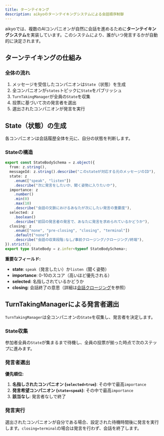 ```yaml
---
title: ターンテイキング
description: aikyoのターンテイキングシステムによる会話順序制御
---
```


aikyoでは、複数のAIコンパニオンが自然に会話を進めるために**ターンテイキングシステム**を実装しています。このシステムにより、誰がいつ発言するかが自動的に決定されます。

## ターンテイキングの仕組み

### 全体の流れ

1. メッセージを受信したコンパニオンは`State`（状態）を生成
2. 全コンパニオンが`states`トピックに`State`をパブリッシュ
3. `TurnTakingManager`が全員の`State`を収集
4. 投票に基づいて次の発言者を選出
5. 選出されたコンパニオンが発言を実行

## State（状態）の生成

各コンパニオンは会話履歴全体を元に、自分の状態を判断します。

### Stateの構造

```typescript
export const StateBodySchema = z.object({
  from: z.string(),
  messageId: z.string().describe("このstateが対応する元のメッセージのID"),
  state: z
    .enum(["speak", "listen"])
    .describe("次に発言をしたいか、聞く姿勢に入りたいか"),
  importance: z
    .number()
    .min(0)
    .max(10)
    .describe("会話の文脈におけるあなたが次にしたい発言の重要度"),
  selected: z
    .boolean()
    .describe("前回の発言者の発言で、あなたに発言を求められているかどうか"),
  closing: z
    .enum(["none", "pre-closing", "closing", "terminal"])
    .default("none")
    .describe("会話の収束段階:なし/事前クロージング/クロージング/終端"),
}).strict();
export type StateBody = z.infer<typeof StateBodySchema>;
```

**重要なフィールド:**

- **state**: `speak`（発言したい）か`listen`（聞く姿勢）
- **importance**: 0-10のスコア（高いほど優先される）
- **selected**: 名指しされているかどうか
- **closing**: 会話終了の意思（詳細は[会話クロージング](./closing)を参照）

## TurnTakingManagerによる発言者選出

`TurnTakingManager`は全コンパニオンの`State`を収集し、発言者を決定します。

### State収集

参加者全員の`State`が集まるまで待機し、全員の投票が揃った時点で次のステップに進みます。

### 発言者選出

**優先順位:**

1. **名指しされたコンパニオン (`selected=true`)**: その中で最高`importance`
2. **発言希望コンパニオン (`state=speak`)**: その中で最高`importance`
3. **該当なし**: 発言者なしで終了

### 発言実行

選出されたコンパニオンが自分である場合、設定された待機時間後に発言を実行します。`closing=terminal`の場合は発言を行わず、会話を終了します。
